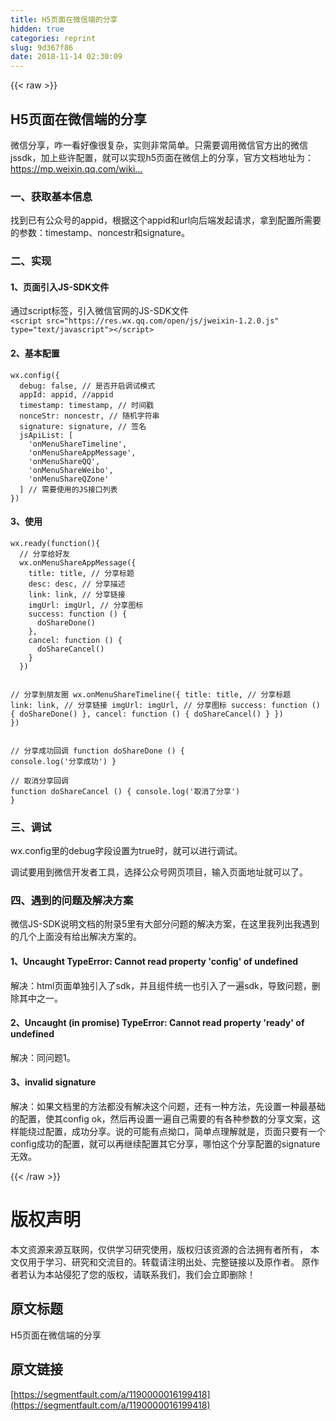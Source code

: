```yaml
---
title: H5页面在微信端的分享
hidden: true
categories: reprint
slug: 9d367f86
date: 2018-11-14 02:30:09
---
```


{{< raw >}}
<h2>H5&#x9875;&#x9762;&#x5728;&#x5FAE;&#x4FE1;&#x7AEF;&#x7684;&#x5206;&#x4EAB;</h2><p>&#x5FAE;&#x4FE1;&#x5206;&#x4EAB;&#xFF0C;&#x548B;&#x4E00;&#x770B;&#x597D;&#x50CF;&#x5F88;&#x590D;&#x6742;&#xFF0C;&#x5B9E;&#x5219;&#x975E;&#x5E38;&#x7B80;&#x5355;&#x3002;&#x53EA;&#x9700;&#x8981;&#x8C03;&#x7528;&#x5FAE;&#x4FE1;&#x5B98;&#x65B9;&#x51FA;&#x7684;&#x5FAE;&#x4FE1;jssdk&#xFF0C;&#x52A0;&#x4E0A;&#x4E9B;&#x8BB8;&#x914D;&#x7F6E;&#xFF0C;&#x5C31;&#x53EF;&#x4EE5;&#x5B9E;&#x73B0;h5&#x9875;&#x9762;&#x5728;&#x5FAE;&#x4FE1;&#x4E0A;&#x7684;&#x5206;&#x4EAB;&#xFF0C;&#x5B98;&#x65B9;&#x6587;&#x6863;&#x5730;&#x5740;&#x4E3A;&#xFF1A;<a href="https://mp.weixin.qq.com/wiki?t=resource/res_main&amp;id=mp1421141115" rel="nofollow noreferrer">https://mp.weixin.qq.com/wiki...</a></p><h3>&#x4E00;&#x3001;&#x83B7;&#x53D6;&#x57FA;&#x672C;&#x4FE1;&#x606F;</h3><p>&#x627E;&#x5230;&#x5DF2;&#x6709;&#x516C;&#x4F17;&#x53F7;&#x7684;appid&#xFF0C;&#x6839;&#x636E;&#x8FD9;&#x4E2A;appid&#x548C;url&#x5411;&#x540E;&#x7AEF;&#x53D1;&#x8D77;&#x8BF7;&#x6C42;&#xFF0C;&#x62FF;&#x5230;&#x914D;&#x7F6E;&#x6240;&#x9700;&#x8981;&#x7684;&#x53C2;&#x6570;&#xFF1A;timestamp&#x3001;noncestr&#x548C;signature&#x3002;</p><h3>&#x4E8C;&#x3001;&#x5B9E;&#x73B0;</h3><h4>1&#x3001;&#x9875;&#x9762;&#x5F15;&#x5165;JS-SDK&#x6587;&#x4EF6;</h4><p>&#x901A;&#x8FC7;script&#x6807;&#x7B7E;&#xFF0C;&#x5F15;&#x5165;&#x5FAE;&#x4FE1;&#x5B98;&#x7F51;&#x7684;JS-SDK&#x6587;&#x4EF6;<br><code>&lt;script src=&quot;https://res.wx.qq.com/open/js/jweixin-1.2.0.js&quot; type=&quot;text/javascript&quot;&gt;&lt;/script&gt;</code></p><h4>2&#x3001;&#x57FA;&#x672C;&#x914D;&#x7F6E;</h4><pre><code>wx.config({
  debug: false, // &#x662F;&#x5426;&#x5F00;&#x542F;&#x8C03;&#x8BD5;&#x6A21;&#x5F0F;
  appId: appid, //appid
  timestamp: timestamp, // &#x65F6;&#x95F4;&#x6233;
  nonceStr: noncestr, // &#x968F;&#x673A;&#x5B57;&#x7B26;&#x4E32;
  signature: signature, // &#x7B7E;&#x540D;
  jsApiList: [
    &apos;onMenuShareTimeline&apos;,
    &apos;onMenuShareAppMessage&apos;,
    &apos;onMenuShareQQ&apos;,
    &apos;onMenuShareWeibo&apos;,
    &apos;onMenuShareQZone&apos;
  ] // &#x9700;&#x8981;&#x4F7F;&#x7528;&#x7684;JS&#x63A5;&#x53E3;&#x5217;&#x8868;
})</code></pre><h4>3&#x3001;&#x4F7F;&#x7528;</h4><pre><code>wx.ready(function(){
  // &#x5206;&#x4EAB;&#x7ED9;&#x597D;&#x53CB;
  wx.onMenuShareAppMessage({
    title: title, // &#x5206;&#x4EAB;&#x6807;&#x9898;
    desc: desc, // &#x5206;&#x4EAB;&#x63CF;&#x8FF0;
    link: link, // &#x5206;&#x4EAB;&#x94FE;&#x63A5;
    imgUrl: imgUrl, // &#x5206;&#x4EAB;&#x56FE;&#x6807;
    success: function () {
      doShareDone()
    },
    cancel: function () {
      doShareCancel()
    }
  })
  
 // &#x5206;&#x4EAB;&#x5230;&#x670B;&#x53CB;&#x5708;
  wx.onMenuShareTimeline({
    title: title, // &#x5206;&#x4EAB;&#x6807;&#x9898;
    link: link, // &#x5206;&#x4EAB;&#x94FE;&#x63A5;
    imgUrl: imgUrl, // &#x5206;&#x4EAB;&#x56FE;&#x6807;
    success: function () {
      doShareDone()
    },
    cancel: function () {
      doShareCancel()
    }
  })
})</code></pre><pre><code>// &#x5206;&#x4EAB;&#x6210;&#x529F;&#x56DE;&#x8C03;
function doShareDone () {
  console.log(&apos;&#x5206;&#x4EAB;&#x6210;&#x529F;&apos;)
}</code></pre><pre><code>// &#x53D6;&#x6D88;&#x5206;&#x4EAB;&#x56DE;&#x8C03;
function doShareCancel () {
  console.log(&apos;&#x53D6;&#x6D88;&#x4E86;&#x5206;&#x4EAB;&apos;)
}</code></pre><h3>&#x4E09;&#x3001;&#x8C03;&#x8BD5;</h3><p>wx.config&#x91CC;&#x7684;debug&#x5B57;&#x6BB5;&#x8BBE;&#x7F6E;&#x4E3A;true&#x65F6;&#xFF0C;&#x5C31;&#x53EF;&#x4EE5;&#x8FDB;&#x884C;&#x8C03;&#x8BD5;&#x3002;</p><p>&#x8C03;&#x8BD5;&#x8981;&#x7528;&#x5230;&#x5FAE;&#x4FE1;&#x5F00;&#x53D1;&#x8005;&#x5DE5;&#x5177;&#xFF0C;&#x9009;&#x62E9;&#x516C;&#x4F17;&#x53F7;&#x7F51;&#x9875;&#x9879;&#x76EE;&#xFF0C;&#x8F93;&#x5165;&#x9875;&#x9762;&#x5730;&#x5740;&#x5C31;&#x53EF;&#x4EE5;&#x4E86;&#x3002;</p><h3>&#x56DB;&#x3001;&#x9047;&#x5230;&#x7684;&#x95EE;&#x9898;&#x53CA;&#x89E3;&#x51B3;&#x65B9;&#x6848;</h3><p>&#x5FAE;&#x4FE1;JS-SDK&#x8BF4;&#x660E;&#x6587;&#x6863;&#x7684;&#x9644;&#x5F55;5&#x91CC;&#x6709;&#x5927;&#x90E8;&#x5206;&#x95EE;&#x9898;&#x7684;&#x89E3;&#x51B3;&#x65B9;&#x6848;&#xFF0C;&#x5728;&#x8FD9;&#x91CC;&#x6211;&#x5217;&#x51FA;&#x6211;&#x9047;&#x5230;&#x7684;&#x51E0;&#x4E2A;&#x4E0A;&#x9762;&#x6CA1;&#x6709;&#x7ED9;&#x51FA;&#x89E3;&#x51B3;&#x65B9;&#x6848;&#x7684;&#x3002;</p><h4>1&#x3001;Uncaught TypeError: Cannot read property &apos;config&apos; of undefined</h4><p>&#x89E3;&#x51B3;&#xFF1A;html&#x9875;&#x9762;&#x5355;&#x72EC;&#x5F15;&#x5165;&#x4E86;sdk&#xFF0C;&#x5E76;&#x4E14;&#x7EC4;&#x4EF6;&#x7EDF;&#x4E00;&#x4E5F;&#x5F15;&#x5165;&#x4E86;&#x4E00;&#x904D;sdk&#xFF0C;&#x5BFC;&#x81F4;&#x95EE;&#x9898;&#xFF0C;&#x5220;&#x9664;&#x5176;&#x4E2D;&#x4E4B;&#x4E00;&#x3002;</p><h4>2&#x3001;Uncaught (in promise) TypeError: Cannot read property &apos;ready&apos; of undefined</h4><p>&#x89E3;&#x51B3;&#xFF1A;&#x540C;&#x95EE;&#x9898;1&#x3002;</p><h4>3&#x3001;invalid signature</h4><p>&#x89E3;&#x51B3;&#xFF1A;&#x5982;&#x679C;&#x6587;&#x6863;&#x91CC;&#x7684;&#x65B9;&#x6CD5;&#x90FD;&#x6CA1;&#x6709;&#x89E3;&#x51B3;&#x8FD9;&#x4E2A;&#x95EE;&#x9898;&#xFF0C;&#x8FD8;&#x6709;&#x4E00;&#x79CD;&#x65B9;&#x6CD5;&#xFF0C;&#x5148;&#x8BBE;&#x7F6E;&#x4E00;&#x79CD;&#x6700;&#x57FA;&#x7840;&#x7684;&#x914D;&#x7F6E;&#xFF0C;&#x4F7F;&#x5176;config ok&#xFF0C;&#x7136;&#x540E;&#x518D;&#x8BBE;&#x7F6E;&#x4E00;&#x904D;&#x81EA;&#x5DF1;&#x9700;&#x8981;&#x7684;&#x6709;&#x5404;&#x79CD;&#x53C2;&#x6570;&#x7684;&#x5206;&#x4EAB;&#x6587;&#x6848;&#xFF0C;&#x8FD9;&#x6837;&#x80FD;&#x7ED5;&#x8FC7;&#x914D;&#x7F6E;&#xFF0C;&#x6210;&#x529F;&#x5206;&#x4EAB;&#x3002;&#x8BF4;&#x7684;&#x53EF;&#x80FD;&#x6709;&#x70B9;&#x62D7;&#x53E3;&#xFF0C;&#x7B80;&#x5355;&#x70B9;&#x7406;&#x89E3;&#x5C31;&#x662F;&#xFF0C;&#x9875;&#x9762;&#x53EA;&#x8981;&#x6709;&#x4E00;&#x4E2A;config&#x6210;&#x529F;&#x7684;&#x914D;&#x7F6E;&#xFF0C;&#x5C31;&#x53EF;&#x4EE5;&#x518D;&#x7EE7;&#x7EED;&#x914D;&#x7F6E;&#x5176;&#x5B83;&#x5206;&#x4EAB;&#xFF0C;&#x54EA;&#x6015;&#x8FD9;&#x4E2A;&#x5206;&#x4EAB;&#x914D;&#x7F6E;&#x7684;signature&#x65E0;&#x6548;&#x3002;</p>
{{< /raw >}}

# 版权声明
本文资源来源互联网，仅供学习研究使用，版权归该资源的合法拥有者所有，
本文仅用于学习、研究和交流目的。转载请注明出处、完整链接以及原作者。
原作者若认为本站侵犯了您的版权，请联系我们，我们会立即删除！

## 原文标题
H5页面在微信端的分享

## 原文链接
[https://segmentfault.com/a/1190000016199418](https://segmentfault.com/a/1190000016199418)

